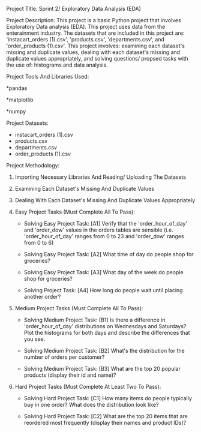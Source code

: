 Project Title: Sprint 2/ Exploratory Data Analysis (EDA) 

Project Description: This project is a basic Python project that involves Exploratory Data analysis (EDA).  This project uses
data from the enterainment industry.  The datasets that are included in this project are:  'instacart_orders (1).csv', 'products.csv',
'departments.csv', and 'order_products (1).csv'.  This project involves: examining each dataset's missing and duplicate values, dealing with
each dataset's missing and duplicate values appropriately, and solving questions/ propsed tasks with the use of: histograms and data analysis. 

Project Tools And Libraries Used:

*pandas

*matplotlib

*numpy


Project Datasets:
* instacart_orders (1).csv
* products.csv
* departments.csv
* order_products (1).csv

Project Methodology:
   1) Importing Necessary Libraries And Reading/ Uploading The Datasets
      
   2) Examining Each Dataset's Missing And Duplicate Values
   
   3) Dealing With Each Dataset's Missing And Duplicate Values Appropriately
      
   4) Easy Project Tasks (Must Complete All To Pass):
      * Solving Easy Project Task: [A1] Verify that the 'order_hour_of_day' and 'order_dow' values in the orders tables are sensible
      (i.e. 'order_hour_of_day' ranges from 0 to 23 and 'order_dow' ranges from 0 to 6)

      * Solving Easy Project Task: [A2] What time of day do people shop for groceries?

      * Solving Easy Project Task: [A3] What day of the week do people shop for groceries?

      * Solving Project Task: [A4] How long do people wait until placing another order?

   5) Medium Project Tasks (Must Complete All To Pass):
      * Solving Medium Project Task: [B1] Is there a difference in 'order_hour_of_day' distributions on Wednesdays and Saturdays?
        Plot the histograms for both days and describe the differences that you see.

      * Solving Medium Project Task: [B2] What's the distribution for the number of orders per customer?

      * Solving Medium Project Task: [B3] What are the top 20 popular products (display their id and name)?

  6) Hard Project Tasks (Must Complete At Least Two To Pass):
      * Solving Hard Project Task: [C1] How many items do people typically buy in one order? What does the distribution look like?

      * Solving Hard Project Task: [C2] What are the top 20 items that are reordered most frequently (display their names and product IDs)?

